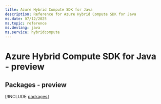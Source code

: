 ```yaml
---
title: Azure Hybrid Compute SDK for Java
description: Reference for Azure Hybrid Compute SDK for Java
ms.date: 07/12/2025
ms.topic: reference
ms.devlang: java
ms.service: hybridcompute
---
```

# Azure Hybrid Compute SDK for Java - preview
## Packages - preview
[!INCLUDE [packages](hybrid-compute-index.md)]